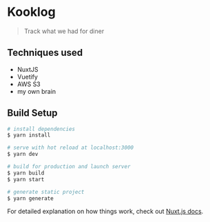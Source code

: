 # Kooklog

> Track what we had for diner

## Techniques used
- NuxtJS
- Vuetify
- AWS S3
- my own brain

## Build Setup

```bash
# install dependencies
$ yarn install

# serve with hot reload at localhost:3000
$ yarn dev

# build for production and launch server
$ yarn build
$ yarn start

# generate static project
$ yarn generate
```

For detailed explanation on how things work, check out [Nuxt.js docs](https://nuxtjs.org).
